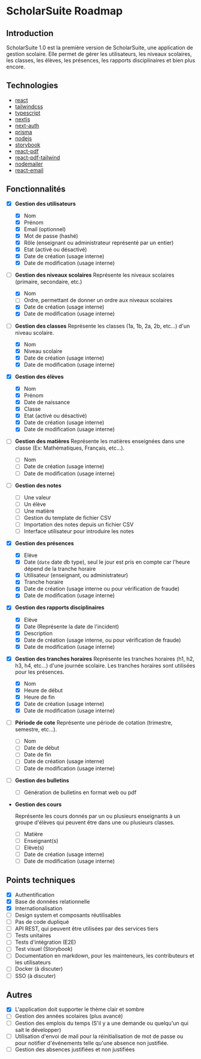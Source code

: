 # ScholarSuite Roadmap

## Introduction

ScholarSuite 1.0 est la première version de ScholarSuite, une application de gestion scolaire. Elle permet de gérer les utilisateurs, les niveaux scolaires, les classes, les élèves, les présences, les rapports disciplinaires et bien plus encore.

## Technologies

- [react](https://reactjs.org/)
- [tailwindcss](https://tailwindcss.com/)
- [typescript](https://www.typescriptlang.org/)
- [nextjs](https://nextjs.org/)
- [next-auth](https://next-auth.js.org/)
- [prisma](https://www.prisma.io/)
- [nodejs](https://nodejs.org/)
- [storybook](https://storybook.js.org/)
- [react-pdf](https://react-pdf.org/)
- [react-pdf-tailwind](https://www.npmjs.com/package/react-pdf-tailwind)
- [nodemailer](https://nodemailer.com/)
- [react-email](https://nodemailer.com)

## Fonctionnalités

- [x] **Gestion des utilisateurs**

  - [x] Nom
  - [x] Prénom
  - [x] Email (optionnel)
  - [x] Mot de passe (hashé)
  - [x] Rôle (enseignant ou administrateur représenté par un entier)
  - [x] Etat (activé ou désactivé)
  - [x] Date de création (usage interne)
  - [x] Date de modification (usage interne)

- [ ] **Gestion des niveaux scolaires**
      Représente les niveaux scolaires (primaire, secondaire, etc.)

  - [x] Nom
  - [ ] Ordre, permettant de donner un ordre aux niveaux scolaires
  - [x] Date de création (usage interne)
  - [x] Date de modification (usage interne)

- [ ] **Gestion des classes**
      Représente les classes (1a, 1b, 2a, 2b, etc...) d'un niveau scolaire.

  - [x] Nom
  - [x] Niveau scolaire
  - [x] Date de création (usage interne)
  - [x] Date de modification (usage interne)

- [x] **Gestion des élèves**

  - [x] Nom
  - [x] Prénom
  - [x] Date de naissance
  - [x] Classe
  - [x] Etat (activé ou désactivé)
  - [x] Date de création (usage interne)
  - [x] Date de modification (usage interne)

- [ ] **Gestion des matières**
      Représente les matières enseignées dans une classe (Ex: Mathématiques, Français, etc...).

  - [ ] Nom
  - [ ] Date de création (usage interne)
  - [ ] Date de modification (usage interne)

- [ ] **Gestion des notes**

  - [ ] Une valeur
  - [ ] Un élève
  - [ ] Une matière
  - [ ] Gestion du template de fichier CSV
  - [ ] Importation des notes depuis un fichier CSV
  - [ ] Interface utilisateur pour introduire les notes

- [x] **Gestion des présences**

  - [x] Elève
  - [x] Date (`date` date db type), seul le jour est pris en compte car l'heure dépend de la tranche horaire
  - [x] Utilisateur (enseignant, ou administrateur)
  - [x] Tranche horaire
  - [x] Date de création (usage interne ou pour vérification de fraude)
  - [x] Date de modification (usage interne)

- [x] **Gestion des rapports disciplinaires**

  - [x] Elève
  - [x] Date (Représente la date de l'incident)
  - [x] Description
  - [x] Date de création (usage interne, ou pour vérification de fraude)
  - [x] Date de modification (usage interne)

- [x] **Gestion des tranches horaires**
      Représente les tranches horaires (h1, h2, h3, h4, etc...) d'une journée scolaire. Les tranches horaires sont utilisées pour les présences.

  - [x] Nom
  - [x] Heure de début
  - [x] Heure de fin
  - [x] Date de création (usage interne)
  - [x] Date de modification (usage interne)

- [ ] **Période de cote**
      Représente une période de cotation (trimestre, semestre, etc...).

  - [ ] Nom
  - [ ] Date de début
  - [ ] Date de fin
  - [ ] Date de création (usage interne)
  - [ ] Date de modification (usage interne)

- [ ] **Gestion des bulletins**

  - [ ] Génération de bulletins en format web ou pdf

- **Gestion des cours**
  <!--
  **Note**:
  Reste beaucoup de question sur sont utilité. Ca à été pensé pour évité par exemple qu'un enseignant ai à chercher dans plusieurs classes pour voir les élèves si il donne cours à plusieurs classes (cours de langue par exemple). Mais comment le gérer dans l'interface utilisateur, car accutellement l'enseignant peut naviguer entre les classes.

  Donc ne pas implémenter temps qu'on a pas une idée claire de son utilité.
  -->

  Représente les cours donnés par un ou plusieurs enseignants à un groupe d'élèves qui peuvent être dans une ou plusieurs classes.

  - [ ] Matière
  - [ ] Enseignant(s)
  - [ ] Elève(s)
  - [ ] Date de création (usage interne)
  - [ ] Date de modification (usage interne)

## Points techniques

- [x] Authentification
- [x] Base de données relationnelle
- [x] Internationalisation
- [ ] Design system et composants réutilisables
- [ ] Pas de code dupliqué
- [ ] API REST, qui peuvent être utilisées par des services tiers
- [ ] Tests unitaires
- [ ] Tests d'intégration (E2E)
- [ ] Test visuel (Storybook)
- [ ] Documentation en markdown, pour les mainteneurs, les contributeurs et les utilisateurs
- [ ] Docker (à discuter)
- [ ] SSO (à discuter)

## Autres

- [x] L'application doit supporter le thème clair et sombre
- [ ] Gestion des années scolaires (plus avancé)
- [ ] Gestion des emplois du temps (S'il y a une demande ou quelqu'un qui sait le développer)
- [ ] Utilisation d'envoi de mail pour la réinitialisation de mot de passe ou pour notifier d'événements telle qu'une absence non justifiée.
- [ ] Gestion des absences justifiées et non justifiées
